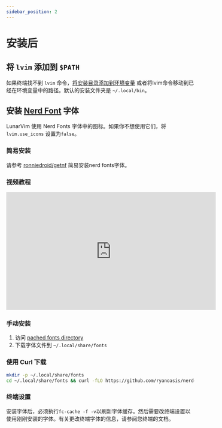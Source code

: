 ```yaml
---
sidebar_position: 2
---
```


# 安装后

## 将 `lvim` 添加到 `$PATH`

如果终端找不到 `lvim` 命令，[将安装目录添加到环境变量](https://gist.github.com/nex3/c395b2f8fd4b02068be37c961301caa7) 或者将lvim命令移动到已经在环境变量中的路径。默认的安装文件夹是 `~/.local/bin`。

## 安装 [Nerd Font](https://www.nerdfonts.com/) 字体

LunarVim 使用 Nerd Fonts 字体中的图标。如果你不想使用它们，将 `lvim.use_icons` 设置为`false`。

### 简易安装

请参考 [ronniedroid/getnf](https://github.com/ronniedroid/getnf) 简易安装nerd fonts字体。

### 视频教程

<iframe width="560" height="315" src="https://www.youtube.com/embed/fR4ThXzhQYI" title="YouTube video player" frameborder="0" allow="accelerometer; autoplay; clipboard-write; encrypted-media; gyroscope; picture-in-picture" allowfullscreen="1"></iframe>

### 手动安装

1. 访问 [pached fonts directory](https://www.nerdfonts.com/font-downloads)
1. 下载字体文件到 `~/.local/share/fonts`

### 使用 Curl 下载

```bash
mkdir -p ~/.local/share/fonts
cd ~/.local/share/fonts && curl -fLO https://github.com/ryanoasis/nerd-fonts/raw/HEAD/patched-fonts/DroidSansMono/DroidSansMNerdFont-Regular.otf
```

### 终端设置

安装字体后，必须执行`fc-cache -f -v`以刷新字体缓存。然后需要改终端设置以使用刚刚安装的字体。有关更改终端字体的信息，请参阅您终端的文档。